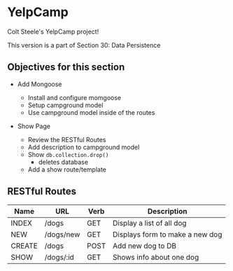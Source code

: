 # YelpCamp
Colt Steele's YelpCamp project!

This version is a part of Section 30: Data Persistence

## Objectives for this section
- Add Mongoose
    - Install and configure momgoose
    - Setup campground model
    - Use campground model inside of the routes

- Show Page
    - Review the RESTful Routes 
    - Add description to campground model
    - Show ```db.collection.drop()```
        - deletes database
    - Add a show route/template

## RESTful Routes

| Name  |    URL   |   Verb  |  Description     |
|-------|----------|---------|------------------|
| INDEX   | /dogs   |   GET |  Display a list of all dog |
| NEW     | /dogs/new | GET |  Displays form to make a new dog |
| CREATE  | /dogs     | POST | Add new dog to DB |
| SHOW    | /dogs/:id | GET |  Shows info about one dog |